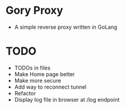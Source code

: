 # Gory Proxy
- A simple reverse proxy written in GoLang
# TODO
- TODOs in files
- Make Home page better
- Make more secure
- Add way to reconnect tunnel
- Refactor
- Display log file in browser at /log endpoint
